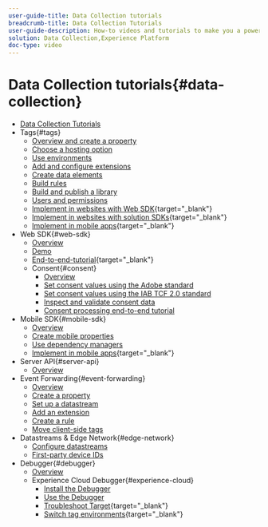 ```yaml
---
user-guide-title: Data Collection tutorials
breadcrumb-title: Data Collection Tutorials
user-guide-description: How-to videos and tutorials to make you a power-user of Data Collection in Experience Platform.
solution: Data Collection,Experience Platform
doc-type: video
---
```


# Data Collection tutorials{#data-collection}

+ [Data Collection Tutorials](overview.md)
+ Tags{#tags}
  + [Overview and create a property](tags/create-a-property.md)
  + [Choose a hosting option](tags/choose-a-hosting-option.md)
  + [Use environments](tags/use-environments.md)
  + [Add and configure extensions](tags/add-and-configure-extensions.md)
  + [Create data elements](tags/create-data-elements.md)
  + [Build rules](tags/build-rules.md)
  + [Build and publish a library](tags/build-and-publish-a-library.md)
  + [Users and permissions](tags/users-and-permissions.md)
  + [Implement in websites with Web SDK](https://experienceleague.adobe.com/docs/platform-learn/implement-web-sdk/overview.html){target="_blank"}
  + [Implement in websites with solution SDKs](https://experienceleague.adobe.com/docs/platform-learn/implement-in-websites/overview.html){target="_blank"}
  + [Implement in mobile apps](https://experienceleague.adobe.com/docs/platform-learn/implement-mobile-sdk/overview.html){target="_blank"}
+ Web SDK{#web-sdk}
  + [Overview](web-sdk/overview.md)
  + [Demo](web-sdk/demo.md)
  + [End-to-end-tutorial](https://experienceleague.adobe.com/docs/platform-learn/implement-web-sdk/overview.html){target="_blank"}
  + Consent{#consent}
    + [Overview](web-sdk/consent/overview.md)
    + [Set consent values using the Adobe standard](web-sdk/consent/set-consent-adobe.md)
    + [Set consent values using the IAB TCF 2.0 standard](web-sdk/consent/set-consent-iab.md)
    + [Inspect and validate consent data](web-sdk/consent/inspect.md)
    + [Consent processing end-to-end tutorial](web-sdk/consent/tutorial.md)
+ Mobile SDK{#mobile-sdk}
  + [Overview](mobile-sdk/overview.md)
  + [Create mobile properties](mobile-sdk/create-mobile-properties.md)
  + [Use dependency managers](mobile-sdk/use-dependency-managers.md)
  + [Implement in mobile apps](https://experienceleague.adobe.com/docs/platform-learn/implement-mobile-sdk/overview.html){target="_blank"}
+ Server API{#server-api}
  + [Overview](server-api/overview.md)
+ Event Forwarding{#event-forwarding}
  + [Overview](event-forwarding/overview.md)
  + [Create a property](event-forwarding/create-a-property.md)
  + [Set up a datastream](event-forwarding/set-up-a-datastream.md)
  + [Add an extension](event-forwarding/add-an-extension.md)
  + [Create a rule](event-forwarding/create-a-rule.md)
  + [Move client-side tags](event-forwarding/consider-moving-tags.md)
+ Datastreams & Edge Network{#edge-network}
  + [Configure datastreams](edge/configure-datastreams.md)
  + [First-party device IDs](edge/generate-first-party-device-ids.md)
+ Debugger{#debugger}
  + [Overview](debugger/overview.md)
  + Experience Cloud Debugger{#experience-cloud}
    + [Install the Debugger](debugger/experience-cloud/add-the-extension.md)
    + [Use the Debugger](debugger/experience-cloud/use-the-experience-cloud-debugger.md)
    + [Troubleshoot Target](https://experienceleague.adobe.com/docs/target-learn/tutorials/troubleshooting/troubleshoot-with-the-experience-cloud-debugger.html){target="_blank"}
    + [Switch tag environments](https://experienceleague.adobe.com/docs/platform-learn/implement-in-websites/configure-tags/switch-environments.html){target="_blank"}